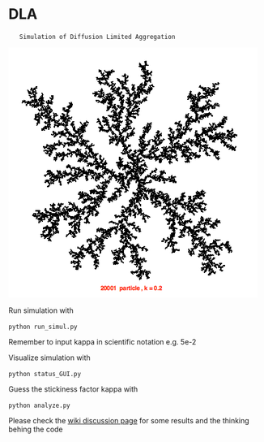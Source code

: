 #        DLA
       Simulation of Diffusion Limited Aggregation
![0.2 stickiness](DLA_simulation.png?raw=true "DLA simulation example")

Run simulation with

```python run_simul.py ```

Remember to input kappa in scientific notation e.g. 5e-2

Visualize simulation with 

```python status_GUI.py```

Guess the stickiness factor kappa with

```python analyze.py```

Please check the [wiki discussion page](https://github.com/bhattacharyya/DLA/wiki/Discussion) for some results and the thinking behing the code
